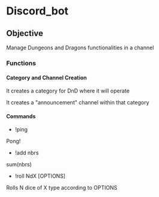 # Discord_bot

## Objective

Manage Dungeons and Dragons functionalities in a channel

### Functions

#### Category and Channel Creation

It creates a category for DnD where it will operate

It creates a "announcement" channel within that category

#### Commands

- !ping

Pong!

- !add nbrs

sum(nbrs)

- !roll NdX [OPTIONS]

Rolls N dice of X type according to OPTIONS